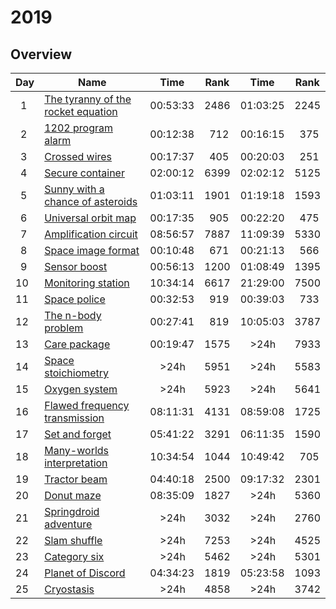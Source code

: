 # 2019

## Overview

| Day     | Name                                                                      | Time       | Rank      | Time       | Rank      |
| ------- | ------------------------------------------------------------------------- | ---------- | --------- | ---------- | --------- |
| &ensp;1 | [The tyranny of the rocket equation](https://adventofcode.com/2019/day/1) | 00:53:33   | 2486      | 01:03:25   | 2245      |
| &ensp;2 | [1202 program alarm](https://adventofcode.com/2019/day/2)                 | 00:12:38   | &ensp;712 | 00:16:15   | &ensp;375 |
| &ensp;3 | [Crossed wires](https://adventofcode.com/2019/day/3)                      | 00:17:37   | &ensp;405 | 00:20:03   | &ensp;251 |
| &ensp;4 | [Secure container](https://adventofcode.com/2019/day/4)                   | 02:00:12   | 6399      | 02:02:12   | 5125      |
| &ensp;5 | [Sunny with a chance of asteroids](https://adventofcode.com/2019/day/5)   | 01:03:11   | 1901      | 01:19:18   | 1593      |
| &ensp;6 | [Universal orbit map](https://adventofcode.com/2019/day/6)                | 00:17:35   | &ensp;905 | 00:22:20   | &ensp;475 |
| &ensp;7 | [Amplification circuit](https://adventofcode.com/2019/day/7)              | 08:56:57   | 7887      | 11:09:39   | 5330      |
| &ensp;8 | [Space image format](https://adventofcode.com/2019/day/8)                 | 00:10:48   | &ensp;671 | 00:21:13   | &ensp;566 |
| &ensp;9 | [Sensor boost](https://adventofcode.com/2019/day/9)                       | 00:56:13   | 1200      | 01:08:49   | 1395      |
| 10      | [Monitoring station](https://adventofcode.com/2019/day/10)                | 10:34:14   | 6617      | 21:29:00   | 7500      |
| 11      | [Space police](https://adventofcode.com/2019/day/11)                      | 00:32:53   | &ensp;919 | 00:39:03   | &ensp;733 |
| 12      | [The n-body problem](https://adventofcode.com/2019/day/12)                | 00:27:41   | &ensp;819 | 10:05:03   | 3787      |
| 13      | [Care package](https://adventofcode.com/2019/day/13)                      | 00:19:47   | 1575      | &emsp;>24h | 7933      |
| 14      | [Space stoichiometry](https://adventofcode.com/2019/day/14)               | &emsp;>24h | 5951      | &emsp;>24h | 5583      |
| 15      | [Oxygen system](https://adventofcode.com/2019/day/15)                     | &emsp;>24h | 5923      | &emsp;>24h | 5641      |
| 16      | [Flawed frequency transmission](https://adventofcode.com/2019/day/16)     | 08:11:31   | 4131      | 08:59:08   | 1725      |
| 17      | [Set and forget](https://adventofcode.com/2019/day/17)                    | 05:41:22   | 3291      | 06:11:35   | 1590      |
| 18      | [Many-worlds interpretation](https://adventofcode.com/2019/day/18)        | 10:34:54   | 1044      | 10:49:42   | &ensp;705 |
| 19      | [Tractor beam](https://adventofcode.com/2019/day/19)                      | 04:40:18   | 2500      | 09:17:32   | 2301      |
| 20      | [Donut maze](https://adventofcode.com/2019/day/20)                        | 08:35:09   | 1827      | &emsp;>24h | 5360      |
| 21      | [Springdroid adventure](https://adventofcode.com/2019/day/21)             | &emsp;>24h | 3032      | &emsp;>24h | 2760      |
| 22      | [Slam shuffle](https://adventofcode.com/2019/day/22)                      | &emsp;>24h | 7253      | &emsp;>24h | 4525      |
| 23      | [Category six](https://adventofcode.com/2019/day/23)                      | &emsp;>24h | 5462      | &emsp;>24h | 5301      |
| 24      | [Planet of Discord](https://adventofcode.com/2019/day/24)                 | 04:34:23   | 1819      | 05:23:58   | 1093      |
| 25      | [Cryostasis](https://adventofcode.com/2019/day/25)                        | &emsp;>24h | 4858      | &emsp;>24h | 3742      |
